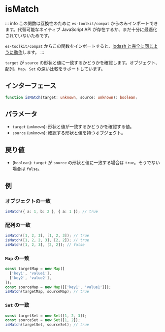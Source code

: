 # isMatch

::: info
この関数は互換性のために `es-toolkit/compat` からのみインポートできます。代替可能なネイティブ JavaScript API が存在するか、まだ十分に最適化されていないためです。

`es-toolkit/compat` からこの関数をインポートすると、[lodash と完全に同じように動作](../../../compatibility.md)します。
:::

`target` が `source` の形状と値に一致するかどうかを確認します。オブジェクト、配列、`Map`、`Set` の深い比較をサポートしています。

## インターフェース

```typescript
function isMatch(target: unknown, source: unknown): boolean;
```

## パラメータ

- `target` (`unknown`): 形状と値が一致するかどうかを確認する値。
- `source` (`unknown`): 確認する形状と値を持つオブジェクト。

## 戻り値

- (`boolean`): `target` が `source` の形状と値に一致する場合は `true`。そうでない場合は `false`。

## 例

### オブジェクトの一致

```typescript
isMatch({ a: 1, b: 2 }, { a: 1 }); // true
```

### 配列の一致

```typescript
isMatch([1, 2, 3], [1, 2, 3]); // true
isMatch([1, 2, 2, 3], [2, 2]); // true
isMatch([1, 2, 3], [2, 2]); // false
```

### `Map` の一致

```typescript
const targetMap = new Map([
  ['key1', 'value1'],
  ['key2', 'value2'],
]);
const sourceMap = new Map([['key1', 'value1']]);
isMatch(targetMap, sourceMap); // true
```

### `Set` の一致

```javascript
const targetSet = new Set([1, 2, 3]);
const sourceSet = new Set([1, 2]);
isMatch(targetSet, sourceSet); // true
```
